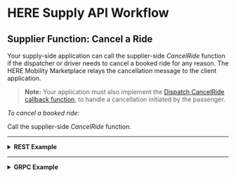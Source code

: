 # HERE Supply API Workflow #

## Supplier Function: Cancel a Ride ##

Your supply-side application can call the supplier-side *CancelRide* function if the dispatcher or driver needs to cancel a booked ride for any reason. The HERE Mobility Marketplace relays the cancellation message to the client application.

>**Note:** Your application must also implement the [Dispatch CancelRide callback function](SupplyDevGuide_DispatchCancelRide.md), to handle a cancellation initiated by the passenger.

*To cancel a booked ride:*

Call the supplier-side *CancelRide* function.

----

<details>
<summary><b>REST Example</b></summary>

**Request:**

    COMING SOON

**Response:**

    COMING SOON

</details>

----

<details>
<summary><b>GRPC Example</b></summary>

**Request:**

    COMING SOON

**Response:**

    COMING SOON

</details>


